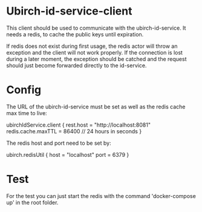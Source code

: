 # Ubirch-id-service-client

This client should be used to communicate with the ubirch-id-service. It needs a redis, 
to cache the public keys until expiration. 

If redis does not exist during first usage, the redis actor will throw an exception and the client
will not work properly. If the connection is lost during a later moment, the exception should be
catched and the request should just become forwarded directly to the id-service.  


# Config

The URL of the ubirch-id-service must be set as well as the redis cache max time to live: 

ubirchIdService.client {
  rest.host = "http://localhost:8081"
  redis.cache.maxTTL = 86400 // 24 hours in seconds
}

The redis host and port need to be set by:

ubirch.redisUtil {
  host = "localhost"
  port = 6379
}




# Test

For the test you can just start the redis with the command 'docker-compose up' in the root folder. 

